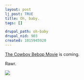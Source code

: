 ```yaml
--- 
layout: post
lj_post: TRUE
title: Oh, baby.
tags: []

drupal_path: oh-baby
drupal_nid: 903
created: 1015945920
---
```

<A HREF="http://www.cowboybebop.com/english/door/trail/index.html">The Cowboy Bebop Movie</A> is coming.

Rawr.

<IMG SRC="http://www.cowboybebop.com/english/door/trail/img/img01.jpg">
